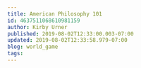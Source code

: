 ```yaml
---
title: American Philosophy 101
id: 4637511068610981159
author: Kirby Urner
published: 2019-08-02T12:33:00.003-07:00
updated: 2019-08-02T12:33:58.979-07:00
blog: world_game
tags: 
---
```


